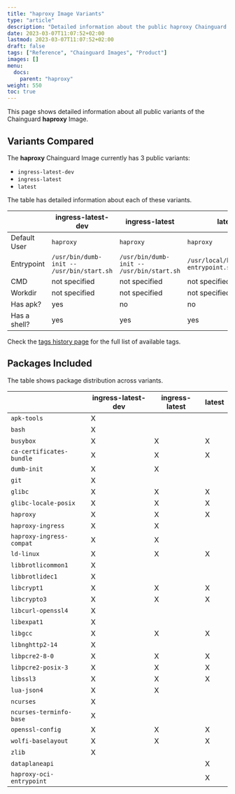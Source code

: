 ```yaml
---
title: "haproxy Image Variants"
type: "article"
description: "Detailed information about the public haproxy Chainguard Image variants"
date: 2023-03-07T11:07:52+02:00
lastmod: 2023-03-07T11:07:52+02:00
draft: false
tags: ["Reference", "Chainguard Images", "Product"]
images: []
menu:
  docs:
    parent: "haproxy"
weight: 550
toc: true
---
```


This page shows detailed information about all public variants of the Chainguard **haproxy** Image.

## Variants Compared
The **haproxy** Chainguard Image currently has 3 public variants: 

- `ingress-latest-dev`
- `ingress-latest`
- `latest`

The table has detailed information about each of these variants.

|              | ingress-latest-dev                        | ingress-latest                            | latest                                |
|--------------|-------------------------------------------|-------------------------------------------|---------------------------------------|
| Default User | `haproxy`                                 | `haproxy`                                 | `haproxy`                             |
| Entrypoint   | `/usr/bin/dumb-init -- /usr/bin/start.sh` | `/usr/bin/dumb-init -- /usr/bin/start.sh` | `/usr/local/bin/docker-entrypoint.sh` |
| CMD          | not specified                             | not specified                             | not specified                         |
| Workdir      | not specified                             | not specified                             | not specified                         |
| Has apk?     | yes                                       | no                                        | no                                    |
| Has a shell? | yes                                       | yes                                       | yes                                   |

Check the [tags history page](/chainguard/chainguard-images/reference/haproxy/tags_history/) for the full list of available tags.

## Packages Included
The table shows package distribution across variants.

|                          | ingress-latest-dev | ingress-latest | latest |
|--------------------------|--------------------|----------------|--------|
| `apk-tools`              | X                  |                |        |
| `bash`                   | X                  |                |        |
| `busybox`                | X                  | X              | X      |
| `ca-certificates-bundle` | X                  | X              | X      |
| `dumb-init`              | X                  | X              |        |
| `git`                    | X                  |                |        |
| `glibc`                  | X                  | X              | X      |
| `glibc-locale-posix`     | X                  | X              | X      |
| `haproxy`                | X                  | X              | X      |
| `haproxy-ingress`        | X                  | X              |        |
| `haproxy-ingress-compat` | X                  | X              |        |
| `ld-linux`               | X                  | X              | X      |
| `libbrotlicommon1`       | X                  |                |        |
| `libbrotlidec1`          | X                  |                |        |
| `libcrypt1`              | X                  | X              | X      |
| `libcrypto3`             | X                  | X              | X      |
| `libcurl-openssl4`       | X                  |                |        |
| `libexpat1`              | X                  |                |        |
| `libgcc`                 | X                  | X              | X      |
| `libnghttp2-14`          | X                  |                |        |
| `libpcre2-8-0`           | X                  | X              | X      |
| `libpcre2-posix-3`       | X                  | X              | X      |
| `libssl3`                | X                  | X              | X      |
| `lua-json4`              | X                  | X              |        |
| `ncurses`                | X                  |                |        |
| `ncurses-terminfo-base`  | X                  |                |        |
| `openssl-config`         | X                  | X              | X      |
| `wolfi-baselayout`       | X                  | X              | X      |
| `zlib`                   | X                  |                |        |
| `dataplaneapi`           |                    |                | X      |
| `haproxy-oci-entrypoint` |                    |                | X      |

